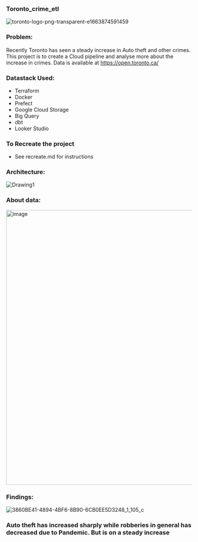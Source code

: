 
### Toronto_crime_etl

![toronto-logo-png-transparent-e1663874591459](https://user-images.githubusercontent.com/46944817/230141486-821a51e4-6252-48d8-883d-d0727a382335.png)



### Problem:
Recently Toronto has seen a steady increase in Auto theft and other crimes. This project is to create a Cloud pipeline and analyse more about the increase in crimes. Data is available at https://open.toronto.ca/


### Datastack Used:
* Terraform
* Docker
* Prefect
* Google Cloud Storage
* Big Query
* dbt
* Looker Studio

### To Recreate the project
* See recreate.md for instructions

### Architecture:

![Drawing1](https://user-images.githubusercontent.com/46944817/230142334-7f598f19-23b5-4dab-88b3-8341350df368.jpeg)

### About data:

<img width="743" alt="image" src="https://user-images.githubusercontent.com/46944817/230143213-0bb24981-419b-4969-8456-ad9d8e9c604a.png">

### Findings:
![3860BE41-4894-4BF6-8B90-6CB0EE5D3248_1_105_c](https://user-images.githubusercontent.com/46944817/230144012-ee679e60-c580-431a-832c-f046ace91153.jpeg)

### Auto theft has increased sharply while robberies in general has decreased due to Pandemic. But is on a steady increase
